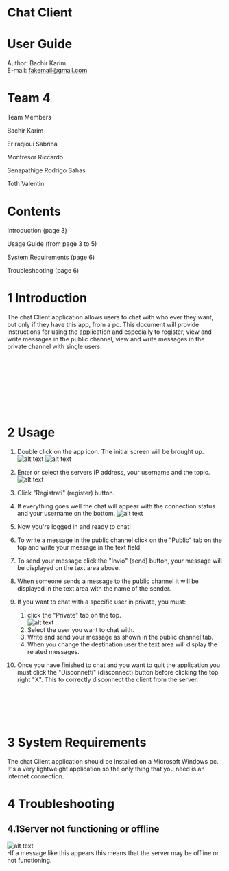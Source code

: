 
# Chat Client

# User Guide
Author: Bachir Karim  
E-mail: fakemail@gmail.com
# Team 4







Team Members

Bachir Karim

Er raqioui Sabrina

Montresor Riccardo

Senapathige Rodrigo Sahas

Toth Valentin

# Contents

 Introduction        (page 3)

 Usage Guide (from page 3 to 5)

 System Requirements        (page 6)

 Troubleshooting        (page 6)

# 1 Introduction

The chat Client application allows users to chat with who ever they want, but only if they have this app,  from a pc.  This document will provide instructions for using the application and especially to register, view and write messages in the public channel, view and write messages in the private channel with single users.  
<br />
<br />
<br />
<br />
<br />
<br />
<br />
<br />

# 2 Usage

1. Double click on the app icon. The initial screen will be brought up.  
![alt text](imgs/img1.png)
![alt text](imgs/gui1.PNG)
2. Enter or select the servers IP address, your username and the topic.  
![alt text](imgs/gui2.PNG)
3. Click &quot;Registrati&quot; (register) button.
4. If everything goes well the chat will appear with the connection status and your username on the bottom.
![alt text](imgs/unnamed.png)
5. Now you&#39;re logged in and ready to chat!
6. To write a message in the public channel click on the &quot;Public&quot; tab on the top and write your message in the text field.
7. To send your message click the &quot;Invio&quot; (send) button, your message will be displayed on the text area above.
8. When someone sends a message to the public channel it will be displayed in the text area with the name of the sender.
9. If you want to chat with a specific user in private, you must:
    1. click the &quot;Private&quot; tab on the top.  
    ![alt text](imgs/dad.PNG)
    2. Select the user you want to chat with.
    3. Write and send your message as shown in the public channel tab.
    4. When you change the destination user the text area will display the related messages.
 
10. Once you have finished to chat and you want to quit the application you must click the &quot;Disconnetti&quot; (disconnect) button before clicking the top right &quot;X&quot;.
This to correctly disconnect the client from the server.
<br />
<br />
<br />
<br />

# 3 System Requirements

The chat Client application should be installed on a Microsoft Windows pc.  It&#39;s a very lightweight application so the only thing that you need is an internet connection.

# 4 Troubleshooting

## 4.1Server not functioning or offline
![alt text](imgs/gui3.PNG)  
-If a message like this appears this means that the server may be offline or not functioning.
